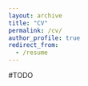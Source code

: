```yaml
---
layout: archive
title: "CV"
permalink: /cv/
author_profile: true
redirect_from:
  - /resume
---
```


#TODO
